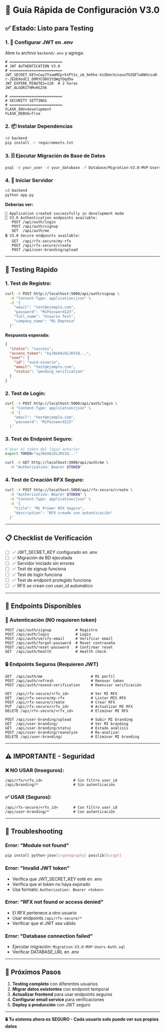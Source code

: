 # 🔧 Guía Rápida de Configuración V3.0

## ✅ **Estado**: Listo para Testing

### **1. 🔐 Configurar JWT en .env**

Abre tu archivo `backend/.env` y agrega:

```env
# ========================
# JWT AUTHENTICATION V3.0  
# ========================
JWT_SECRET_KEY=Cwy7YxamMIprktPtSx_zA_9ehho-XzXbmrUcnasoTU3QFlw8WXzsuB-r-JEUbXedC1_O9RYCGBV3tQWgYOqd5w
JWT_EXPIRE_MINUTES=120  # 2 horas
JWT_ALGORITHM=HS256

# ========================
# SECURITY SETTINGS
# ========================
FLASK_ENV=development
FLASK_DEBUG=True
```

### **2. 📦 Instalar Dependencias**

```bash
cd backend
pip install -r requirements.txt
```

### **3. 🗄️ Ejecutar Migración de Base de Datos**

```bash
psql -U your_user -d your_database -f Database/Migration-V3.0-MVP-Users-Auth.sql
```

### **4. 🚀 Iniciar Servidor**

```bash
cd backend
python app.py
```

**Deberías ver:**
```
🚀 Application created successfully in development mode
🔐 V3.0 Authentication endpoints available:
   POST /api/auth/login
   POST /api/auth/signup
   GET  /api/auth/me
🔒 V3.0 Secure endpoints available:
   GET  /api/rfx-secure/my-rfx
   POST /api/rfx-secure/create
   POST /api/user-branding/upload
```

---

## 🧪 **Testing Rápido**

### **1. Test de Registro:**
```bash
curl -X POST http://localhost:5000/api/auth/signup \
  -H "Content-Type: application/json" \
  -d '{
    "email": "test@ejemplo.com",
    "password": "MiPassword123",
    "full_name": "Usuario Test",
    "company_name": "Mi Empresa"
  }'
```

**Respuesta esperada:**
```json
{
  "status": "success",
  "access_token": "eyJ0eXAiOiJKV1Q...",
  "user": {
    "id": "uuid-usuario",
    "email": "test@ejemplo.com",
    "status": "pending_verification"
  }
}
```

### **2. Test de Login:**
```bash
curl -X POST http://localhost:5000/api/auth/login \
  -H "Content-Type: application/json" \
  -d '{
    "email": "test@ejemplo.com", 
    "password": "MiPassword123"
  }'
```

### **3. Test de Endpoint Seguro:**
```bash
# Usar el token del login anterior
export TOKEN="eyJ0eXAiOiJKV1Q..."

curl -X GET http://localhost:5000/api/auth/me \
  -H "Authorization: Bearer $TOKEN"
```

### **4. Test de Creación RFX Seguro:**
```bash
curl -X POST http://localhost:5000/api/rfx-secure/create \
  -H "Authorization: Bearer $TOKEN" \
  -H "Content-Type: application/json" \
  -d '{
    "title": "Mi Primer RFX Seguro",
    "description": "RFX creado con autenticación"
  }'
```

---

## 📋 **Checklist de Verificación**

- [ ] ✅ JWT_SECRET_KEY configurado en .env
- [ ] ✅ Migración de BD ejecutada
- [ ] ✅ Servidor iniciado sin errores
- [ ] ✅ Test de signup funciona
- [ ] ✅ Test de login funciona
- [ ] ✅ Test de endpoint protegido funciona
- [ ] ✅ RFX se crean con user_id automático

---

## 🔧 **Endpoints Disponibles**

### **🔐 Autenticación (NO requieren token)**
```
POST /api/auth/signup           # Registro
POST /api/auth/login            # Login
POST /api/auth/verify-email     # Verificar email
POST /api/auth/forgot-password  # Reset contraseña
POST /api/auth/reset-password   # Confirmar reset
GET  /api/auth/health           # Health check
```

### **🔒 Endpoints Seguros (Requieren JWT)**
```
GET  /api/auth/me                      # Mi perfil
POST /api/auth/refresh                 # Renovar token
POST /api/auth/resend-verification     # Reenviar verificación

GET  /api/rfx-secure/<rfx_id>          # Ver MI RFX
GET  /api/rfx-secure/my-rfx            # Listar MIS RFX  
POST /api/rfx-secure/create            # Crear RFX
PUT  /api/rfx-secure/<rfx_id>          # Actualizar MI RFX
DELETE /api/rfx-secure/<rfx_id>        # Eliminar MI RFX

POST /api/user-branding/upload         # Subir MI branding
GET  /api/user-branding/               # Ver MI branding
GET  /api/user-branding/status         # Estado análisis
POST /api/user-branding/reanalyze      # Re-analizar
DELETE /api/user-branding/             # Eliminar MI branding
```

---

## ⚠️ **IMPORTANTE - Seguridad**

### **❌ NO USAR (Inseguros):**
```
/api/rfx/<rfx_id>              # Sin filtro user_id
/api/branding/*                # Sin autenticación
```

### **✅ USAR (Seguros):**
```
/api/rfx-secure/<rfx_id>       # Con filtro user_id
/api/user-branding/*           # Con autenticación
```

---

## 🚨 **Troubleshooting**

### **Error: "Module not found"**
```bash
pip install python-jose[cryptography] passlib[bcrypt]
```

### **Error: "Invalid JWT token"**
- Verifica que JWT_SECRET_KEY esté en .env
- Verifica que el token no haya expirado
- Usa formato: `Authorization: Bearer <token>`

### **Error: "RFX not found or access denied"**
- El RFX pertenece a otro usuario
- Usar endpoints `/api/rfx-secure/*`
- Verificar que el JWT sea válido

### **Error: "Database connection failed"**
- Ejecutar migración: `Migration-V3.0-MVP-Users-Auth.sql`
- Verificar DATABASE_URL en .env

---

## 🎯 **Próximos Pasos**

1. **Testing completo** con diferentes usuarios
2. **Migrar datos existentes** con endpoint temporal
3. **Actualizar frontend** para usar endpoints seguros
4. **Configurar email service** para verificaciones
5. **Deploy a producción** con JWT seguro

---

**🔒 Tu sistema ahora es SEGURO - Cada usuario solo puede ver sus propios datos**
